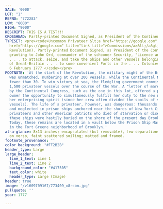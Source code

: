 ```yaml
---
SALE: '0000'
LOT: "1"
REFNO: "772283"
LOW: "6000"
HIGH: "9000"
DESCRIPT: THIS IS A TEST!!!
CROSSHEAD: Partly-printed Document Signed, as President of the Continental Congress
TYPESET: <pre><code>Uncommon Privateer &lt;a href="https://google.com" target="_blank"&gt;<a
  href="https://google.com" title="link title">Commission</a>&lt;/a&gt; (American
  Revolution). Partly-printed Document Signed, as President of the Continental Congress,
  granting to John Ord, commander of the schooner Security, "Licence and Authority
  . . . to attack, seize, and take the Ships and other Vessels belonging to the Inhabitants
  of Great-Britain . . . to some convenient Ports in the . . . Colonies . . . ." Philadelphia,
  6 February 1777 </code></pre>
FOOTNOTE: 'At the start of the Revolution, the military might of the British Navy
  was unmatched, numbering at over 200 vessels, while the Continental Navy began with
  fewer than 30. To win victory at sea, the fledgling government commissioned over
  1,500 privateer vessels over the course of the War. A "letter of marque" issued
  by the Continental Congress, such as the one in this lot, offered a private ship
  owner the opportunity to simultaneously fulfill her duty to the new nation and exercise
  her enterprising spirit (since her crew often divided the spoils of seized enemy
  vessels). The life of a privateer, however, was dangerous: thousands were captured
  and neglected in prison ships anchored near the shores of New York City. Over 10,000
  privateers and other American patriots who died of starvation or disease aboard
  these ships were hastily buried on the shore of the present day Brooklyn Navy Yard.
  Today, these remains are located in a vault below the Prison Ship Martyrs Monument
  in the Fort Greene neighborhood of Brooklyn.'
at-a-glance: 8x13 inches; encapsulated (but removable), few separations at folds repaired
  on verso, faint scattered soiling; matted and framed.
footnote_provenance: ''
color_background: "#FF2B2B"
header_type: Large
large_header:
  line_1_text: Line 1
  line_2_text: Line 2
  background_color: "#417505"
  text_color: white
  header_type: Large (Image)
header: true
image: "/v1609709167/773409_x8rsbn.jpg"
pullquote: ''
year: 1777

---
```

